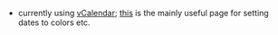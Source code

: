 - currently using [vCalendar](https://vcalendar.io/getting-started/installation.html); [this](https://vcalendar.io/calendar/attributes.html) is the mainly useful page for setting dates to colors etc.
